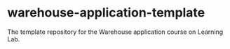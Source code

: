 # warehouse-application-template
The template repository for the Warehouse application course on Learning Lab.

